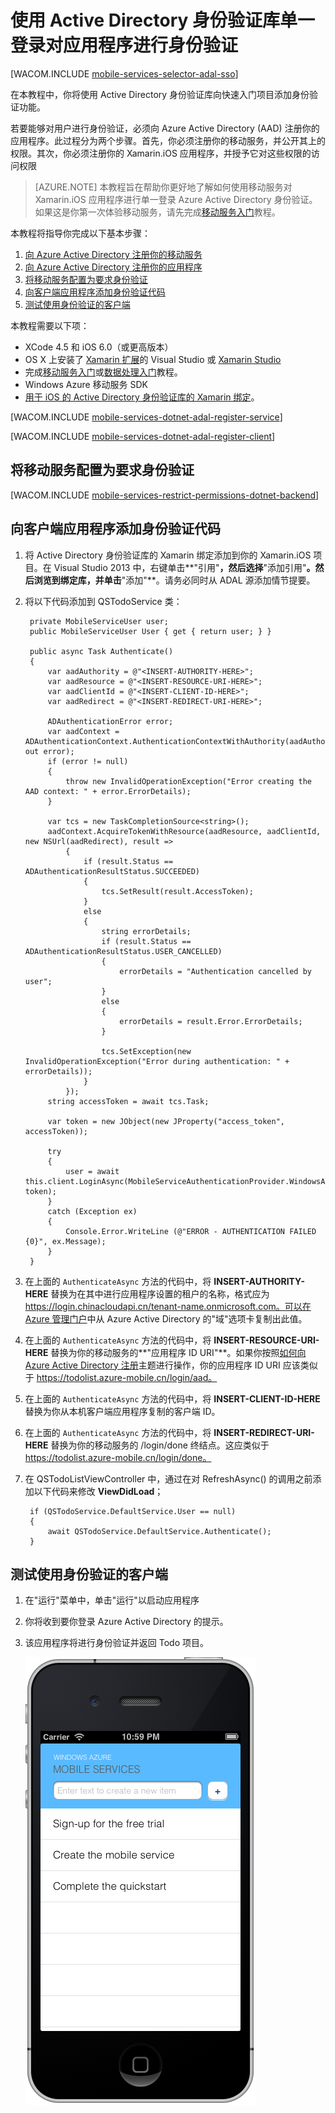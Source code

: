 <properties urlDisplayName="Active Directory SSO Authentication with ADAL" pageTitle="使用 Active Directory 身份验证库单一登录对应用程序进行身份验证 (Xamarin.iOS) | 移动开发人员中心" metaKeywords="" description="了解如何在 Xamarin.iOS 应用程序中使用 ADAL 对单一登录的用户进行身份验证。" metaCanonical="" disqusComments="1" umbracoNaviHide="1" documentationCenter="Mobile" title="Authenticate your app with Active Directory Authentication Library Single Sign-On" authors="wesmc,mahender" manager="dwrede" />

<tags 
wacn.date="04/11/2015"
ms.service="mobile-services" ms.workload="mobile" ms.tgt_pltfrm="mobile-xamarin-ios" ms.devlang="dotnet" ms.topic="article" ms.date="02/25/2015" ms.author="wesmc,mahender" />

# 使用 Active Directory 身份验证库单一登录对应用程序进行身份验证

[WACOM.INCLUDE [mobile-services-selector-adal-sso](../includes/mobile-services-selector-adal-sso.md)]

在本教程中，你将使用 Active Directory 身份验证库向快速入门项目添加身份验证功能。 

若要能够对用户进行身份验证，必须向 Azure Active Directory (AAD) 注册你的应用程序。此过程分为两个步骤。首先，你必须注册你的移动服务，并公开其上的权限。其次，你必须注册你的 Xamarin.iOS 应用程序，并授予它对这些权限的访问权限


>[AZURE.NOTE] 本教程旨在帮助你更好地了解如何使用移动服务对 Xamarin.iOS 应用程序进行单一登录 Azure Active Directory 身份验证。如果这是你第一次体验移动服务，请先完成[移动服务入门]教程。

本教程将指导你完成以下基本步骤：

1. [向 Azure Active Directory 注册你的移动服务]
2. [向 Azure Active Directory 注册你的应用程序]
3. [将移动服务配置为要求身份验证]
4. [向客户端应用程序添加身份验证代码]
5. [测试使用身份验证的客户端]

本教程需要以下项：

* XCode 4.5 和 iOS 6.0（或更高版本） 
* OS X 上安装了 [Xamarin 扩展]的 Visual Studio 或 [Xamarin Studio]
* 完成[移动服务入门]或[数据处理入门]教程。
* Windows Azure 移动服务 SDK
* [用于 iOS 的 Active Directory 身份验证库的 Xamarin 绑定]。

[WACOM.INCLUDE [mobile-services-dotnet-adal-register-service](../includes/mobile-services-dotnet-adal-register-service.md)]

[WACOM.INCLUDE [mobile-services-dotnet-adal-register-client](../includes/mobile-services-dotnet-adal-register-client.md)]

## <a name="require-authentication"></a>将移动服务配置为要求身份验证

[WACOM.INCLUDE [mobile-services-restrict-permissions-dotnet-backend](../includes/mobile-services-restrict-permissions-dotnet-backend.md)]

## <a name="add-authentication-code"></a>向客户端应用程序添加身份验证代码

1. 将 Active Directory 身份验证库的 Xamarin 绑定添加到你的 Xamarin.iOS 项目。在 Visual Studio 2013 中，右键单击**"引用"**，然后选择**"添加引用"**。然后浏览到绑定库，并单击**"添加"**。请务必同时从 ADAL 源添加情节提要。

2. 将以下代码添加到 QSTodoService 类： 

        private MobileServiceUser user;
        public MobileServiceUser User { get { return user; } }

        public async Task Authenticate()
        {
            var aadAuthority = @"<INSERT-AUTHORITY-HERE>";
            var aadResource = @"<INSERT-RESOURCE-URI-HERE>";
            var aadClientId = @"<INSERT-CLIENT-ID-HERE>";
            var aadRedirect = @"<INSERT-REDIRECT-URI-HERE>";

            ADAuthenticationError error;
            var aadContext = ADAuthenticationContext.AuthenticationContextWithAuthority(aadAuthority, out error);
            if (error != null)
            {
                throw new InvalidOperationException("Error creating the AAD context: " + error.ErrorDetails);
            }

            var tcs = new TaskCompletionSource<string>();
            aadContext.AcquireTokenWithResource(aadResource, aadClientId, new NSUrl(aadRedirect), result =>
                {
                    if (result.Status == ADAuthenticationResultStatus.SUCCEEDED)
                    {
                        tcs.SetResult(result.AccessToken);
                    }
                    else
                    {
                        string errorDetails;
                        if (result.Status == ADAuthenticationResultStatus.USER_CANCELLED)
                        {
                            errorDetails = "Authentication cancelled by user";
                        }
                        else
                        {
                            errorDetails = result.Error.ErrorDetails;
                        }

                        tcs.SetException(new InvalidOperationException("Error during authentication: " + errorDetails));
                    }
                });
            string accessToken = await tcs.Task;

            var token = new JObject(new JProperty("access_token", accessToken));

            try
            {
                user = await this.client.LoginAsync(MobileServiceAuthenticationProvider.WindowsAzureActiveDirectory, token);
            }
            catch (Exception ex)
            {
                Console.Error.WriteLine (@"ERROR - AUTHENTICATION FAILED {0}", ex.Message);
            }
        }

6. 在上面的  `AuthenticateAsync` 方法的代码中，将 **INSERT-AUTHORITY-HERE** 替换为在其中进行应用程序设置的租户的名称，格式应为 https://login.chinacloudapi.cn/tenant-name.onmicrosoft.com。可以在 [Azure 管理门户]中从 Azure Active Directory 的"域"选项卡复制出此值。

7. 在上面的  `AuthenticateAsync` 方法的代码中，将 **INSERT-RESOURCE-URI-HERE** 替换为你的移动服务的**"应用程序 ID URI"**。如果你按照[如何向 Azure Active Directory 注册]主题进行操作，你的应用程序 ID URI 应该类似于 https://todolist.azure-mobile.cn/login/aad。

8. 在上面的  `AuthenticateAsync` 方法的代码中，将 **INSERT-CLIENT-ID-HERE** 替换为你从本机客户端应用程序复制的客户端 ID。

9. 在上面的  `AuthenticateAsync` 方法的代码中，将 **INSERT-REDIRECT-URI-HERE** 替换为你的移动服务的 /login/done 终结点。这应类似于 https://todolist.azure-mobile.cn/login/done。


3. 在 QSTodoListViewController 中，通过在对 RefreshAsync() 的调用之前添加以下代码来修改 **ViewDidLoad**；

        if (QSTodoService.DefaultService.User == null)
        {
            await QSTodoService.DefaultService.Authenticate();
        }

## <a name="test-client"></a>测试使用身份验证的客户端

1. 在"运行"菜单中，单击"运行"以启动应用程序 
2. 你将收到要你登录 Azure Active Directory 的提示。  
3. 该应用程序将进行身份验证并返回 Todo 项目。

   ![](./media/mobile-services-dotnet-backend-xamarin-ios-adal-sso-authentication/mobile-services-app-run.png)

<!-- Anchors. -->
[向 Azure Active Directory 注册你的移动服务]: #register-mobile-service-aad
[向 Azure Active Directory 注册你的应用程序]: #register-app-aad
[将移动服务配置为要求身份验证]: #require-authentication
[向客户端应用程序添加身份验证代码]: #add-authentication-code
[测试使用身份验证的客户端]: #test-client

<!-- URLs. -->
[数据处理入门]: /zh-cn/documentation/articles/partner-xamarin-mobile-services-ios-get-started-data/
[移动服务入门]: /zh-cn/documentation/articles/mobile-services-dotnet-backend-xamarin-ios-get-started/
[如何向 Azure Active Directory 注册]: /zh-cn/documentation/articles/mobile-services-how-to-register-active-directory-authentication/
[Azure 管理门户]: https://manage.windowsazure.cn/
[用于 iOS 的 Active Directory 身份验证库的 Xamarin 绑定]: https://github.com/AzureADSamples/NativeClient-Xamarin-iOS
[Xamarin 扩展]: http://xamarin.com/visual-studio
[Xamarin Studio]: http://xamarin.com/download
